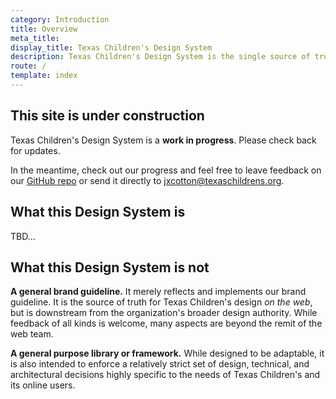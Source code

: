```yaml
---
category: Introduction
title: Overview
meta_title:
display_title: Texas Children's Design System
description: Texas Children's Design System is the single source of truth for web design and frontend development at Texas Children's. It aims to provide a state-of-the-art library of web components, design and development resources, and best practice guidelines, to enhance consistency, standardization, and time-to-launch for web projects at Texas Children's.
route: /
template: index
---
```


<tcds-icon icon="error" style="--tcds-icon-size: 5rem; color: var(--tcds-color-red)"></tcds-icon>

## This site is under construction
Texas Children's Design System is a <b>work in progress</b>. Please check back for updates.

In the meantime, check out our progress and feel free to leave feedback on our [GitHub repo](https://github.com/jacecotton/tcds/issues) or send it directly to [jxcotton@texaschildrens.org](mailto:jxcotton@texaschildrens.org).

## What this Design System is
<!-- **A centralized, single source of truth.**

**An adaptable, living system.** Things change, purposes expand, new tools are added. Beyond that, the DS is designed to be flexible to the individual needs of downstream projects, while still providing consistency and compliance.

**Robust and documented.** Self-consistency, leveraging state-of-the-art techniques, compliance with everything from performance to accessibility to user experience best practices. -->

TBD...

## What this Design System is not
**A general brand guideline.** It merely reflects and implements our brand guideline. It is the source of truth for Texas Children's design *on the web*, but is downstream from the organization's broader design authority. While feedback of all kinds is welcome, many aspects are beyond the remit of the web team.

**A general purpose library or framework.** While designed to be adaptable, it is also intended to enforce a relatively strict set of design, technical, and architectural decisions highly specific to the needs of Texas Children's and its online users.